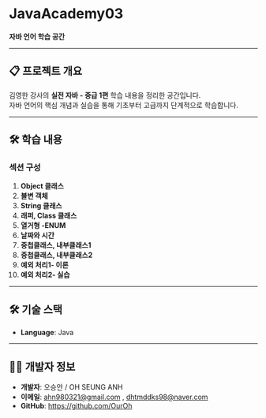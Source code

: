 # JavaAcademy03
**자바 언어 학습 공간**  

---

## 📋 프로젝트 개요  
김영한 강사의 **실전 자바 - 중급 1편** 학습 내용을 정리한 공간입니다.  
자바 언어의 핵심 개념과 실습을 통해 기초부터 고급까지 단계적으로 학습합니다.  

---

## 🛠️ 학습 내용  
### 섹션 구성  
1. **Object 클래스**  
2. **불변 객체**  
3. **String 클래스**  
4. **래퍼, Class 클래스**  
5. **열거형 -ENUM**  
6. **날짜와 시간**  
7. **중첩클래스, 내부클래스1**  
8. **중첩클래스, 내부클래스2**  
9. **예외 처리1- 이론**  
10. **예외 처리2- 실습**
    
---

## 🛠️ 기술 스택  
- **Language**: Java  

---

## 🧑‍💻 개발자 정보  
- **개발자**: 오승안 / OH SEUNG ANH 
- **이메일**: ahn980321@gmail.com , dhtmddks98@naver.com 
- **GitHub**: https://github.com/OurOh
